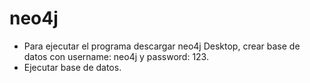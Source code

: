 # neo4j

- Para ejecutar el programa descargar neo4j Desktop, crear base de datos con username: neo4j y password: 123.
- Ejecutar base de datos.
